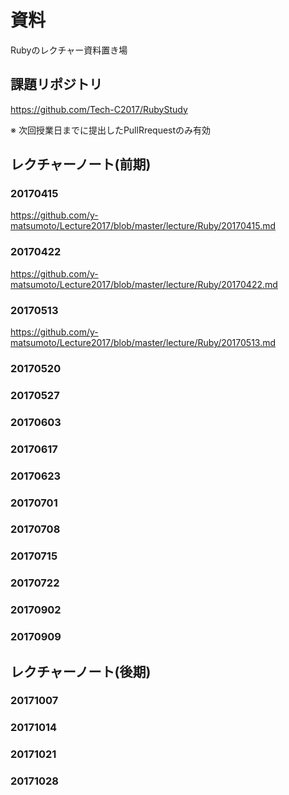 # 資料
Rubyのレクチャー資料置き場

## 課題リポジトリ
https://github.com/Tech-C2017/RubyStudy

※ 次回授業日までに提出したPullRrequestのみ有効

## レクチャーノート(前期)

### 20170415
https://github.com/y-matsumoto/Lecture2017/blob/master/lecture/Ruby/20170415.md

### 20170422
https://github.com/y-matsumoto/Lecture2017/blob/master/lecture/Ruby/20170422.md

### 20170513
https://github.com/y-matsumoto/Lecture2017/blob/master/lecture/Ruby/20170513.md

### 20170520

### 20170527

### 20170603

### 20170617

### 20170623

### 20170701

### 20170708

### 20170715

### 20170722

### 20170902

### 20170909

## レクチャーノート(後期)

### 20171007

### 20171014

### 20171021

### 20171028
